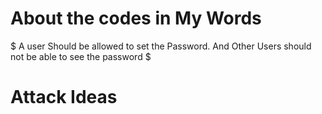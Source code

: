 # About the codes in My Words

$ A user Should be allowed to set the Password. And Other Users should not be able to see the password $

# Attack Ideas
